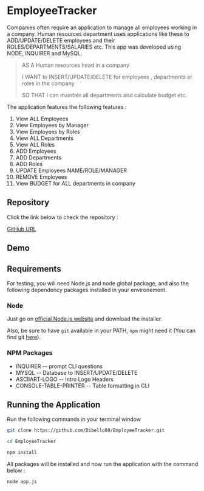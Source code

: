 # EmployeeTracker
Companies often require an application to manage all employees working in a company. Human resources department uses applications like these to ADD/UPDATE/DELETE employees and their ROLES/DEPARTMENTS/SALARIES etc. This app was developed using NODE, INQUIRER and MySQL.

> AS A Human resources head in a company
>
> I WANT to INSERT/UPDATE/DELETE for employees , departments or roles in the company
>
> SO THAT I can maintain all departments and calculate budget etc.


The application features the following features : 

1. View ALL Employees
2. View Employees by Manager
3. View Employees by Roles
4. View ALL Departments
5. View ALL Roles
6. ADD Employees
7. ADD Departments
8. ADD Roles
9. UPDATE Employees NAME/ROLE/MANAGER
10. REMOVE Employees
11. View BUDGET for ALL departments in company

## Repository 

Click the link below to check the repository :

[GitHub URL](https://github.com/Dibello80/EmployeeTracker.git)

## Demo



## Requirements

For testing, you will need Node.js and node global package, and also the following dependency packages installed in your environement.  

### Node

 Just go on [official Node.js website](https://nodejs.org/) and download the installer.

Also, be sure to have `git` available in your PATH, `npm` might need it (You can find git [here](https://git-scm.com/)).  


### NPM Packages

- INQUIRER -- prompt CLI questions 
- MYSQL -- Database to INSERT/UPDATE/DELETE 
- ASCIIART-LOGO -- Intro Logo Headers
- CONSOLE-TABLE-PRINTER -- Table formatting in CLI


## Running the Application

Run the following commands in your terminal window 

```bash
git clone https://github.com/Dibello80/EmployeeTracker.git

cd EmployeeTracker

npm install
```

All packages will be installed and now run the application with the command below : 

```bash
node app.js
```